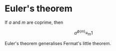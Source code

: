 # Euler's theorem

If $a$ and $m$ are coprime, then

$$
a^{\phi(m)} \equiv_m 1
$$

Euler's theorem generalises Fermat's little theorem.
